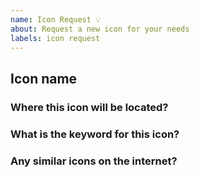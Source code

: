 ```yaml
---
name: Icon Request 💡
about: Request a new icon for your needs
labels: icon request
---
```

## Icon name

### Where this icon will be located?

### What is the keyword for this icon?

### Any similar icons on the internet?